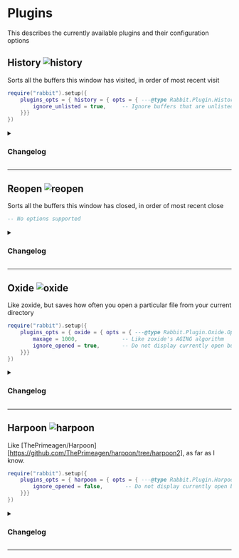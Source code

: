 [history]: https://img.shields.io/badge/dynamic/json?url=https%3A%2F%2Fraw.githubusercontent.com%2FVoxelPrismatic%2Frabbit.nvim%2Fmain%2Flua%2Frabbit%2Fplugins%2FVERSION.json&query=%24.history&label=History&labelColor=white&color=yellow
[oxide]: https://img.shields.io/badge/dynamic/json?url=https%3A%2F%2Fraw.githubusercontent.com%2FVoxelPrismatic%2Frabbit.nvim%2Fmain%2Flua%2Frabbit%2Fplugins%2FVERSION.json&query=%24.oxide&label=Oxide&labelColor=white&color=yellow
[harpoon]: https://img.shields.io/badge/dynamic/json?url=https%3A%2F%2Fraw.githubusercontent.com%2FVoxelPrismatic%2Frabbit.nvim%2Fmain%2Flua%2Frabbit%2Fplugins%2FVERSION.json&query=%24.harpoon&label=Harpoon&labelColor=white&color=yellow
[reopen]: https://img.shields.io/badge/dynamic/json?url=https%3A%2F%2Fraw.githubusercontent.com%2FVoxelPrismatic%2Frabbit.nvim%2Fmain%2Flua%2Frabbit%2Fplugins%2FVERSION.json&query=%24.reopen&label=Reopen&labelColor=white&color=yellow

# Plugins
This describes the currently available plugins and their configuration options

## History ![history][history]
Sorts all the buffers this window has visited, in order of most recent visit
```lua
require("rabbit").setup({
    plugins_opts = { history = { opts = { ---@type Rabbit.Plugin.History.Options
        ignore_unlisted = true,     -- Ignore buffers that are unlisted, eg :Oil
    }}}
})
```
<details>
    <summary><h3>Changelog</h3></summary>
    <ul>
        <li>
            <b>v2</b>
            <ul>
                <li>You can now recover the history of the most recently closed window</li>
                <li>Added the <code>ignore_unlisted</code> option</li>
            </ul>
        </li>
        <li>
            <b>v1</b>
            <ul>
                <li>Initial verson</li>
            </ul>
        </li>
    </ul>
</details>
<hr/>


## Reopen ![reopen][reopen]
Sorts all the buffers this window has closed, in order of most recent close
```lua
-- No options supported
```
<details>
    <summary><h3>Changelog</h3></summary>
    <ul>
        <li>
            <b>v2</b>
            <ul>
                <li>You can now reopen all the files of your last session in the current directory</li>
            </ul>
        </li>
        <li>
            <b>v1</b>
            <ul>
                <li>Initial verson</li>
            </ul>
        </li>
    </ul>
</details>
<hr/>

## Oxide ![oxide][oxide]
Like zoxide, but saves how often you open a particular file from your current directory
```lua
require("rabbit").setup({
    plugins_opts = { oxide = { opts = { ---@type Rabbit.Plugin.Oxide.Options
        maxage = 1000,              -- Like zoxide's AGING algorithm
        ignore_opened = true,       -- Do not display currently open buffers
    }}}
})
```
<details>
    <summary><h3>Changelog</h3></summary>
    <ul>
        <li>
            <b>v3</b>
            <ul>
                <li>Added <code>ignore_opened</code> option</li>
                <li>No longer redraws the entire window upon delete</li>
                <li>Switched storage to dir:file instead of file:dir</li>
            </ul>
        </li>
        <li>
            <b>v2</b>
            <ul>
                <li>Separates by current working directory</li>
            </ul>
        </li>
        <li>
            <b>v1</b>
            <ul>
                <li>Initial verson</li>
            </ul>
        </li>
    </ul>
</details>
<hr/>


## Harpoon ![harpoon][harpoon]
Like [ThePrimeagen/Harpoon][https://github.com/ThePrimeagen/harpoon/tree/harpoon2], as far as I know.
```lua
require("rabbit").setup({
    plugins_opts = { harpoon = { opts = { ---@type Rabbit.Plugin.Harpoon.Options
        ignore_opened = false,       -- Do not display currently open buffers
    }}}
})
```
<details>
    <summary><h3>Changelog</h3></summary>
    <ul>
        <li>
            <b>v1</b>
            <ul>
                <li>Initial verson</li>
            </ul>
        </li>
    </ul>
</details>
<hr/>
